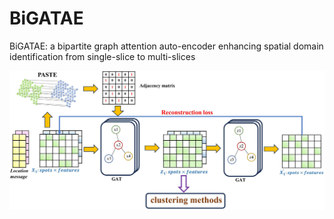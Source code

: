 # BiGATAE
BiGATAE: a bipartite graph attention auto-encoder enhancing spatial domain identification from single-slice to multi-slices

![framework](./figure/model.jpg)

